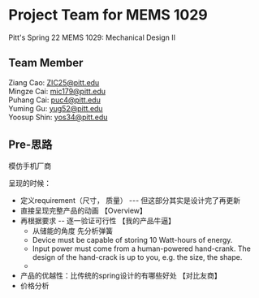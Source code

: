 # Project Team for MEMS 1029
Pitt's Spring 22 MEMS 1029: Mechanical Design II

## Team Member

Ziang Cao: ZIC25@pitt.edu  
Mingze Cai: mic179@pitt.edu  
Puhang Cai: puc4@pitt.edu  
Yuming Gu: yug52@pitt.edu  
Yoosup Shin: yos34@pitt.edu



## Pre-思路
模仿手机厂商

呈现的时候：
* 定义requirement（尺寸， 质量） --- 但这部分其实是设计完了再更新
* 直接呈现完整产品的动画 【Overview】
* 再根据要求 -- 逐一验证可行性 【我的产品牛逼】
	- 从储能的角度 先分析弹簧
	- Device must be capable of storing 10 Watt-hours of energy. 
	- Input power must come from a human-powered hand-crank. The design of the hand-crack is up to you, e.g. the size, the shape.
	- 
* 产品的优越性：比传统的spring设计的有哪些好处 【对比友商】
* 价格分析





